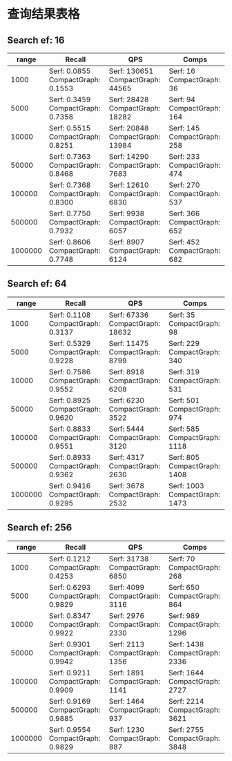 # 查询结果表格

## Search ef: 16

| range     | Recall          | QPS           | Comps         |
|-----------|-----------------|---------------|---------------|
| 1000      | Serf: 0.0855<br>CompactGraph: 0.1553 | Serf: 130651<br>CompactGraph: 44565 | Serf: 16<br>CompactGraph: 36 |
| 5000      | Serf: 0.3459<br>CompactGraph: 0.7358 | Serf: 28428<br>CompactGraph: 18282 | Serf: 94<br>CompactGraph: 164 |
| 10000     | Serf: 0.5515<br>CompactGraph: 0.8251 | Serf: 20848<br>CompactGraph: 13984 | Serf: 145<br>CompactGraph: 258 |
| 50000     | Serf: 0.7363<br>CompactGraph: 0.8468 | Serf: 14290<br>CompactGraph: 7683 | Serf: 233<br>CompactGraph: 474 |
| 100000    | Serf: 0.7368<br>CompactGraph: 0.8300 | Serf: 12610<br>CompactGraph: 6830 | Serf: 270<br>CompactGraph: 537 |
| 500000    | Serf: 0.7750<br>CompactGraph: 0.7932 | Serf: 9938<br>CompactGraph: 6057 | Serf: 366<br>CompactGraph: 652 |
| 1000000   | Serf: 0.8606<br>CompactGraph: 0.7748 | Serf: 8907<br>CompactGraph: 6124 | Serf: 452<br>CompactGraph: 682 |

## Search ef: 64

| range     | Recall          | QPS           | Comps         |
|-----------|-----------------|---------------|---------------|
| 1000      | Serf: 0.1108<br>CompactGraph: 0.3137 | Serf: 67336<br>CompactGraph: 18632 | Serf: 35<br>CompactGraph: 98 |
| 5000      | Serf: 0.5329<br>CompactGraph: 0.9228 | Serf: 11475<br>CompactGraph: 8799 | Serf: 229<br>CompactGraph: 340 |
| 10000     | Serf: 0.7586<br>CompactGraph: 0.9552 | Serf: 8918<br>CompactGraph: 6208 | Serf: 319<br>CompactGraph: 531 |
| 50000     | Serf: 0.8925<br>CompactGraph: 0.9620 | Serf: 6230<br>CompactGraph: 3522 | Serf: 501<br>CompactGraph: 974 |
| 100000    | Serf: 0.8833<br>CompactGraph: 0.9551 | Serf: 5444<br>CompactGraph: 3120 | Serf: 585<br>CompactGraph: 1118 |
| 500000    | Serf: 0.8933<br>CompactGraph: 0.9362 | Serf: 4317<br>CompactGraph: 2630 | Serf: 805<br>CompactGraph: 1408 |
| 1000000   | Serf: 0.9416<br>CompactGraph: 0.9295 | Serf: 3678<br>CompactGraph: 2532 | Serf: 1003<br>CompactGraph: 1473 |

## Search ef: 256

| range     | Recall          | QPS           | Comps         |
|-----------|-----------------|---------------|---------------|
| 1000      | Serf: 0.1212<br>CompactGraph: 0.4253 | Serf: 31738<br>CompactGraph: 6850 | Serf: 70<br>CompactGraph: 268 |
| 5000      | Serf: 0.6293<br>CompactGraph: 0.9829 | Serf: 4099<br>CompactGraph: 3116 | Serf: 650<br>CompactGraph: 864 |
| 10000     | Serf: 0.8347<br>CompactGraph: 0.9922 | Serf: 2976<br>CompactGraph: 2330 | Serf: 989<br>CompactGraph: 1296 |
| 50000     | Serf: 0.9301<br>CompactGraph: 0.9942 | Serf: 2113<br>CompactGraph: 1356 | Serf: 1438<br>CompactGraph: 2336 |
| 100000    | Serf: 0.9211<br>CompactGraph: 0.9909 | Serf: 1891<br>CompactGraph: 1141 | Serf: 1644<br>CompactGraph: 2727 |
| 500000    | Serf: 0.9169<br>CompactGraph: 0.9885 | Serf: 1464<br>CompactGraph: 937 | Serf: 2214<br>CompactGraph: 3621 |
| 1000000   | Serf: 0.9554<br>CompactGraph: 0.9829 | Serf: 1230<br>CompactGraph: 887 | Serf: 2755<br>CompactGraph: 3848 |